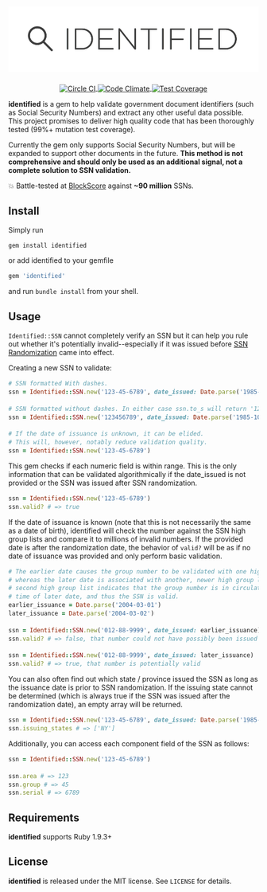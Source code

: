 ![identified](identified_logo.png)
----

<p align="center">
  <a href="https://circleci.com/gh/dgollahon/identified">
    <img src="https://circleci.com/gh/dgollahon/identified.svg?style=shield" align="center" alt="Circle CI">
  </a>
  <a href="https://codeclimate.com/github/dgollahon/identified">
    <img src="https://codeclimate.com/github/dgollahon/identified/badges/gpa.svg" align="center" alt="Code Climate">
  </a>
  <a href="https://codeclimate.com/github/dgollahon/identified/badges/coverage.svg">
    <img src="https://codeclimate.com/github/dgollahon/identified/badges/coverage.svg" align="center" alt="Test Coverage">
  </a>
</p>


**identified** is a gem to help validate government document identifiers (such as Social Security Numbers) and extract any other useful data possible. This project promises to deliver high quality code that has been thoroughly tested (99%+ mutation test coverage).

Currently the gem only supports Social Security Numbers, but will be expanded to support other documents in the future.  **This method is not comprehensive and should only be used as an additional signal, not a complete solution to SSN validation.**

:boom: Battle-tested at [BlockScore](https://blockscore.com) against **~90 million** SSNs.

## Install

Simply run
```shell
gem install identified
```

or add identified to your gemfile

```ruby
gem 'identified'
```

and run `bundle install` from your shell.

## Usage

`Identified::SSN` cannot completely verify an SSN but it can help you rule out whether it's potentially invalid--especially if it was issued before [SSN Randomization](http://www.ssa.gov/employer/randomization.html) came into effect.

Creating a new SSN to validate:

```ruby
# SSN formatted With dashes.
ssn = Identified::SSN.new('123-45-6789', date_issued: Date.parse('1985-10-26'))

# SSN formatted without dashes. In either case ssn.to_s will return '123-45-6789'.
ssn = Identified::SSN.new('123456789', date_issued: Date.parse('1985-10-26'))

# If the date of issuance is unknown, it can be elided.
# This will, however, notably reduce validation quality.
ssn = Identified::SSN.new('123-45-6789')
```

This gem checks if each numeric field is within range. This is the only information that can be validated algorithmically if the date_issued is not provided or the SSN was issued after SSN randomization.

```ruby
ssn = Identified::SSN.new('123-45-6789')
ssn.valid? # => true
```

If the date of issuance is known (note that this is not necessarily the same as a date of birth), identified will check the number against the SSN high group lists and compare it to millions of invalid numbers. If the provided date is after the randomization date, the behavior of `valid?` will be as if no date of issuance was provided and only perform basic validation.

```ruby
# The earlier date causes the group number to be validated with one high group list
# whereas the later date is associated with another, newer high group list. The
# second high group list indicates that the group number is in circulation at the
# time of later date, and thus the SSN is valid.
earlier_issuance = Date.parse('2004-03-01')
later_issuance = Date.parse('2004-03-02')

ssn = Identified::SSN.new('012-88-9999', date_issued: earlier_issuance)
ssn.valid? # => false, that number could not have possibly been issued on that date.

ssn = Identified::SSN.new('012-88-9999', date_issued: later_issuance)
ssn.valid? # => true, that number is potentially valid
```

You can also often find out which state / province issued the SSN as long as the issuance date is prior to SSN randomization. If the issuing state cannot be determined (which is always true if the SSN was issued after the randomization date), an empty array will be returned.

```ruby
ssn = Identified::SSN.new('123-45-6789', date_issued: Date.parse('1985-10-26'))
ssn.issuing_states # => ['NY']
```

Additionally, you can access each component field of the SSN as follows:

```ruby
ssn = Identified::SSN.new('123-45-6789')

ssn.area # => 123
ssn.group # => 45
ssn.serial # => 6789
```

## Requirements
**identified** supports Ruby 1.9.3+

## License

**identified** is released under the MIT license. See `LICENSE` for details.
